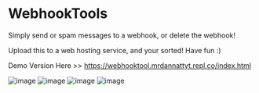 # WebhookTools
Simply send or spam messages to a webhook, or delete the webhook!

Upload this to a web hosting service, and your sorted! Have fun :)

Demo Version Here >> https://webhooktool.mrdannattyt.repl.co/index.html

![image](https://github.com/MrDan2023/WebhookTools/assets/101948012/d1f97383-dc92-40b6-b476-57ab46029a64)
![image](https://github.com/MrDan2023/WebhookTools/assets/101948012/ec5eb019-7f2c-477c-9b99-069672821204)
![image](https://github.com/MrDan2023/WebhookTools/assets/101948012/35ded196-32ab-4c17-b283-4bdad3d34690)
![image](https://github.com/MrDan2023/WebhookTools/assets/101948012/2d2d2bde-9cf7-4876-8b5e-737c03809f95)
